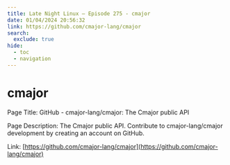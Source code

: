 ```yaml
---
title: Late Night Linux – Episode 275 - cmajor
date: 01/04/2024 20:56:32
link: https://github.com/cmajor-lang/cmajor
search:
  exclude: true
hide:
  - toc
  - navigation
---
```


# cmajor

Page Title: GitHub - cmajor-lang/cmajor: The Cmajor public API

Page Description: The Cmajor public API. Contribute to cmajor-lang/cmajor development by creating an account on GitHub. 

Link: [https://github.com/cmajor-lang/cmajor](https://github.com/cmajor-lang/cmajor)